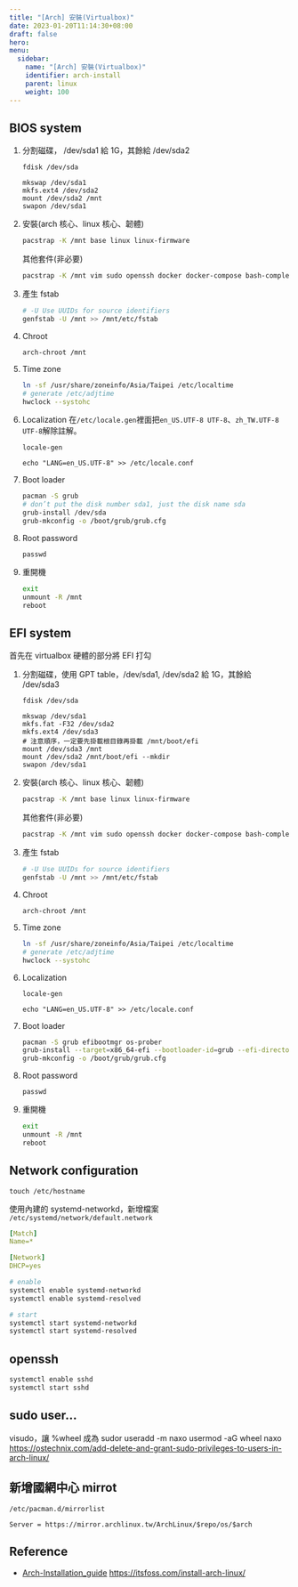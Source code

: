 ```yaml
---
title: "[Arch] 安裝(Virtualbox)"
date: 2023-01-20T11:14:30+08:00
draft: false
hero: 
menu:
  sidebar:
    name: "[Arch] 安裝(Virtualbox)"
    identifier: arch-install
    parent: linux
    weight: 100
---
```

## BIOS system
1. 分割磁碟， /dev/sda1 給 1G，其餘給 /dev/sda2
    ```
    fdisk /dev/sda
    ```
    ```
    mkswap /dev/sda1
    mkfs.ext4 /dev/sda2
    mount /dev/sda2 /mnt
    swapon /dev/sda1
    ```
2. 安裝(arch 核心、linux 核心、韌體)
    ```bash
    pacstrap -K /mnt base linux linux-firmware 
    ```
    其他套件(非必要)
    ```bash
    pacstrap -K /mnt vim sudo openssh docker docker-compose bash-completion
    ```
3. 產生 fstab
    ```bash
    # -U Use UUIDs for source identifiers 
    genfstab -U /mnt >> /mnt/etc/fstab
    ```
4. Chroot
    ```
    arch-chroot /mnt
    ```
5. Time zone
    ```bash
    ln -sf /usr/share/zoneinfo/Asia/Taipei /etc/localtime
    # generate /etc/adjtime
    hwclock --systohc
    ```
6. Localization
在`/etc/locale.gen`裡面把`en_US.UTF-8 UTF-8`、`zh_TW.UTF-8 UTF-8`解除註解。
    ```
    locale-gen
    ```
    ```
    echo "LANG=en_US.UTF-8" >> /etc/locale.conf
    ```
7. Boot loader
    ```bash
    pacman -S grub
    # don’t put the disk number sda1, just the disk name sda
    grub-install /dev/sda
    grub-mkconfig -o /boot/grub/grub.cfg
    ```
8. Root password
    ```
    passwd
    ```
9. 重開機
    ```bash
    exit
    unmount -R /mnt
    reboot
    ```
## EFI system
首先在 virtualbox 硬體的部分將 EFI 打勾
1. 分割磁碟，使用 GPT table，/dev/sda1, /dev/sda2 給 1G，其餘給 /dev/sda3
    ```
    fdisk /dev/sda
    ```
    ```
    mkswap /dev/sda1
    mkfs.fat -F32 /dev/sda2
    mkfs.ext4 /dev/sda3
    # 注意順序，一定要先掛載根目錄再掛載 /mnt/boot/efi
    mount /dev/sda3 /mnt
    mount /dev/sda2 /mnt/boot/efi --mkdir
    swapon /dev/sda1
    ```
2. 安裝(arch 核心、linux 核心、韌體)
    ```bash
    pacstrap -K /mnt base linux linux-firmware 
    ```
    其他套件(非必要)
    ```bash
    pacstrap -K /mnt vim sudo openssh docker docker-compose bash-completion
    ```
3. 產生 fstab
    ```bash
    # -U Use UUIDs for source identifiers 
    genfstab -U /mnt >> /mnt/etc/fstab
    ```
4. Chroot
    ```
    arch-chroot /mnt
    ```
5. Time zone
    ```bash
    ln -sf /usr/share/zoneinfo/Asia/Taipei /etc/localtime
    # generate /etc/adjtime
    hwclock --systohc
    ```
6. Localization
    ```
    locale-gen
    ```
    ```
    echo "LANG=en_US.UTF-8" >> /etc/locale.conf
    ```
7. Boot loader
    ```bash
    pacman -S grub efibootmgr os-prober
    grub-install --target=x86_64-efi --bootloader-id=grub --efi-directory=/boot/efi
    grub-mkconfig -o /boot/grub/grub.cfg
    ```
8. Root password
    ```
    passwd
    ```
9. 重開機
    ```bash
    exit
    unmount -R /mnt
    reboot
    ```
## Network configuration
```
touch /etc/hostname
```
使用內建的 systemd-networkd，新增檔案 `/etc/systemd/network/default.network`
```yaml
[Match]
Name=*

[Network]
DHCP=yes
```
```bash
# enable
systemctl enable systemd-networkd
systemctl enable systemd-resolved

# start
systemctl start systemd-networkd
systemctl start systemd-resolved
```
## openssh
```bash
systemctl enable sshd
systemctl start sshd
```
## sudo user...
visudo，讓 %wheel 成為 sudor
useradd -m naxo
usermod -aG wheel naxo
https://ostechnix.com/add-delete-and-grant-sudo-privileges-to-users-in-arch-linux/
## 新增國網中心 mirrot
`/etc/pacman.d/mirrorlist`
```
Server = https://mirror.archlinux.tw/ArchLinux/$repo/os/$arch
```
## Reference
- [Arch-Installation_guide](https://wiki.archlinux.org/title/Installation_guide)
https://itsfoss.com/install-arch-linux/
